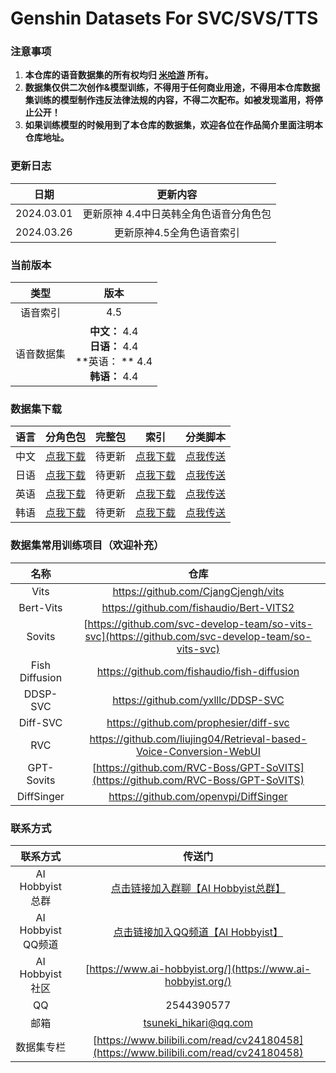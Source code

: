 # Genshin Datasets For SVC/SVS/TTS
### 注意事项
1. **本仓库的语音数据集的所有权均归 [米哈游](https://www.mihoyo.com/) 所有。**
2. **数据集仅供二次创作&模型训练，不得用于任何商业用途，不得用本仓库数据集训练的模型制作违反法律法规的内容，不得二次配布。如被发现滥用，将停止公开！**
3. **如果训练模型的时候用到了本仓库的数据集，欢迎各位在作品简介里面注明本仓库地址。**

### 更新日志

|    日期    |                更新内容                |
| :--------: | :------------------------------------: |
| 2024.03.01 | 更新原神 4.4中日英韩全角色语音分角色包 |
| 2024.03.26 |       更新原神4.5全角色语音索引        |

### 当前版本

|    类型    |                             版本                             |
| :--------: | :----------------------------------------------------------: |
|  语音索引  |                             4.5                              |
| 语音数据集 | **中文：** 4.4<br />**日语：** 4.4<br />**英语： ** 4.4<br />**韩语：**  4.4 |



### 数据集下载

| 语言 |                             分角色包                             |                             完整包                             |                             索引                             |                             分类脚本                             |
| :--------: | :----------------------------------------------------------: | :----------------------------------------------------------: | :----------------------------------------------------------: | :----------------------------------------------------------: |
|   中文   | [点我下载](https://pan.ai-hobbyist.org/Genshin%20Datasets/%E4%B8%AD%E6%96%87%20-%20Chinese/%E5%88%86%E8%A7%92%E8%89%B2%20-%20Single) | 待更新 | [点我下载](https://github.com/AI-Hobbyist/Genshin_Voice_Sorting_Scripts/raw/main/AI%20Hobbyist%20Version/Indexs/4.5/CHS.json) | [点我传送](https://github.com/AI-Hobbyist/Genshin_Voice_Sorting_Scripts/tree/main/AI%20Hobbyist%20Version) |
|   日语    |       [点我下载](https://pan.ai-hobbyist.org/Genshin%20Datasets/%E6%97%A5%E8%AF%AD%20-%20Japanese)       |       待更新       |       [点我下载](https://github.com/AI-Hobbyist/Genshin_Voice_Sorting_Scripts/raw/main/AI%20Hobbyist%20Version/Indexs/4.5/JP.json)       |       [点我传送](https://github.com/AI-Hobbyist/Genshin_Voice_Sorting_Scripts/tree/main/AI%20Hobbyist%20Version)       |
| 英语 | [点我下载](https://pan.ai-hobbyist.org/Genshin%20Datasets/%E8%8B%B1%E8%AF%AD%20-%20English) | 待更新 | [点我下载](https://github.com/AI-Hobbyist/Genshin_Voice_Sorting_Scripts/raw/main/AI%20Hobbyist%20Version/Indexs/4.5/EN.json) | [点我传送](https://github.com/AI-Hobbyist/Genshin_Voice_Sorting_Scripts/tree/main/AI%20Hobbyist%20Version) |
| 韩语 | [点我下载](https://pan.ai-hobbyist.org/Genshin%20Datasets/%E9%9F%A9%E8%AF%AD%20-%20Korean) | 待更新 | [点我下载](https://github.com/AI-Hobbyist/Genshin_Voice_Sorting_Scripts/raw/main/AI%20Hobbyist%20Version/Indexs/4.5/KR.json) | [点我传送](https://github.com/AI-Hobbyist/Genshin_Voice_Sorting_Scripts/tree/main/AI%20Hobbyist%20Version) |

### 数据集常用训练项目（欢迎补充）

|      名称      |                             仓库                             |
| :------------: | :----------------------------------------------------------: |
|      Vits      |             https://github.com/CjangCjengh/vits              |
|Bert-Vits	| https://github.com/fishaudio/Bert-VITS2  |
|     Sovits     | [https://github.com/svc-develop-team/so-vits-svc](https://github.com/svc-develop-team/so-vits-svc) |
| Fish Diffusion |         https://github.com/fishaudio/fish-diffusion          |
|    DDSP-SVC    |              https://github.com/yxlllc/DDSP-SVC              |
|    Diff-SVC    |            https://github.com/prophesier/diff-svc            |
|      RVC       | https://github.com/liujing04/Retrieval-based-Voice-Conversion-WebUI |
| GPT-Sovits | [https://github.com/RVC-Boss/GPT-SoVITS](https://github.com/RVC-Boss/GPT-SoVITS) |
|   DiffSinger   |            https://github.com/openvpi/DiffSinger             |

### 联系方式

|      联系方式      |                            传送门                            |
| :----------------: | :----------------------------------------------------------: |
| AI Hobbyist总群 | [点击链接加入群聊【AI Hobbyist总群】](http://qm.qq.com/cgi-bin/qm/qr?_wv=1027&k=7vd0kFFgSdgx3c3CZ33J01dx2XTdfelr&authKey=rsG7W1bP3mlsg3UfTpsVrLV%2BLYvmsqJvH%2F2KoWswFd3pa7nkBf0oEV5vCYvBHZLS&noverify=0&group_code=309046913) |
| AI Hobbyist QQ频道 | [点击链接加入QQ频道【AI Hobbyist】](https://pd.qq.com/s/8c2wkdwyl) |
|  AI Hobbyist社区   | [https://www.ai-hobbyist.org/](https://www.ai-hobbyist.org/) |
|         QQ         |                          2544390577                          |
|        邮箱        |                    tsuneki_hikari@qq.com                     |
|        数据集专栏        |                    [https://www.bilibili.com/read/cv24180458](https://www.bilibili.com/read/cv24180458)                     |

